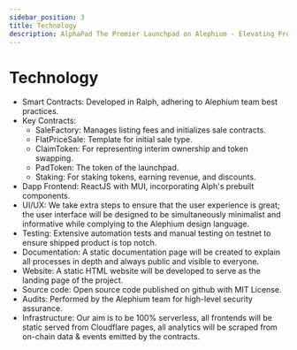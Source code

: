 ```yaml
---
sidebar_position: 3
title: Technology
description: AlphaPad The Premier Launchpad on Alephium - Elevating Projects to New Heights!
---
```


# Technology

- Smart Contracts: Developed in Ralph, adhering to Alephium team best practices.
- Key Contracts:
    - SaleFactory: Manages listing fees and initializes sale contracts.
    - FlatPriceSale: Template for initial sale type.
    - ClaimToken: For representing interim ownership and token swapping.
    - PadToken: The token of the launchpad.
    - Staking: For staking tokens, earning revenue, and discounts.
- Dapp Frontend: ReactJS with MUI, incorporating Alph's prebuilt components.
- UI/UX: We take extra steps to ensure that the user experience is great; the user
interface will be designed to be simultaneously minimalist and informative while
complying to the Alephium design language.
- Testing: Extensive automation tests and manual testing on testnet to ensure
shipped product is top notch.
- Documentation: A static documentation page will be created to explain all
processes in depth and always public and visible to everyone.
- Website: A static HTML website will be developed to serve as the landing page of
the project.
- Source code: Open source code published on github with MIT License.
- Audits: Performed by the Alephium team for high-level security assurance.
- Infrastructure: Our aim is to be 100% serverless, all frontends will be static served
from Cloudflare pages, all analytics will be scraped from on-chain data & events
emitted by the contracts.
